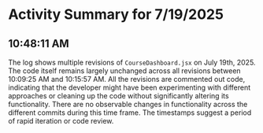 # Activity Summary for 7/19/2025

## 10:48:11 AM
The log shows multiple revisions of `CourseDashboard.jsx` on July 19th, 2025.  The code itself remains largely unchanged across all revisions between 10:09:25 AM and 10:15:57 AM.  All the revisions are commented out code, indicating that the developer might have been experimenting with different approaches or cleaning up the code without significantly altering its functionality.  There are no observable changes in functionality across the different commits during this time frame.  The timestamps suggest a period of rapid iteration or code review.
